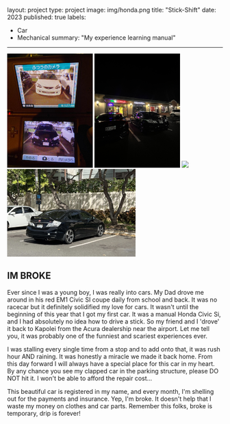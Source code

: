 layout: project
type: project
image: img/honda.png
title: "Stick-Shift"
date: 2023
published: true
labels:
  - Car
  - Mechanical
summary: "My experience learning manual"
---

<div class="text-center p-4">
  <img width="200px" src="../img/si1.JPG" class="img-thumbnail" >
  <img width="200px" src="../img/si2.jpg" class="img-thumbnail" >
  <img width="300px" src="../img/si3.jpg" class="img-thumbnail" >
  <img width="300px" src="../img/si4.jpg" class="img-thumbnail" >
</div>

## IM BROKE

Ever since I was a young boy, I was really into cars. My Dad drove me around in his red EM1 Civic SI coupe daily from school and back. It was no racecar but it definitely solidified my love for cars. It wasn't until the beginning of this year that I got my first car. It was a manual Honda Civic Si, and I had absolutely no idea how to drive a stick. So my friend and I 'drove' it back to Kapolei from the Acura dealership near the airport. Let me tell you, it was probably one of the funniest and scariest experiences ever. 

I was stalling every single time from a stop and to add onto that, it was rush hour AND raining. It was honestly a miracle we made it back home. From this day forward I will always have a special place for this car in my heart. By any chance you see my clapped car in the parking structure, please DO NOT hit it. I won't be able to afford the repair cost...

This beautiful car is registered in my name, and every month, I'm shelling out for the payments and insurance. Yep, I'm broke. It doesn't help that I waste my money on clothes and car parts. Remember this folks, broke is temporary, drip is forever!
